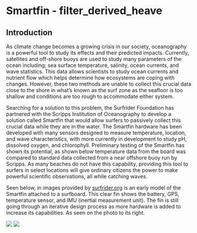 
# Smartfin - filter_derived_heave

## Introduction

As climate change becomes a growing crisis in our society, oceanography is a powerful tool to study its effects and their predicted impacts. Currently, satellites and off-shore buoys are used to study many parameters of the ocean including; sea surface temperature, salinity, ocean currents, and wave statistics. This data allows scientists to study ocean currents and nutrient flow which helps determine how ecosystems are coping with changes. However, these two methods are unable to collect this crucial data close to the shore in what’s known as the surf zone as the seafloor is too shallow and conditions are too rough to accommodate either system.

Searching for a solution to this problem, the Surfrider Foundation has partnered with the Scripps Institution of Oceanography to develop a solution called Smartfin that would allow surfers to passively collect this crucial data while they are in the water. The Smartfin hardware has been developed with many sensors designed to measure temperature, location, and wave characteristics, with more currently in development to study pH, dissolved oxygen, and chlorophyll. Preliminary testing of the Smartfin has shown its potential, as shown below temperature data from the board was compared to standard data collected from a near offshore buoy run by Scripps. As many beaches do not have this capability, providing this tool to surfers in select locations will give ordinary citizens the power to make powerful scientific observations, all while catching waves.

Seen below, in images provided by [surfrider.org](https://www.surfrider.org) is an early model of the Smartfin attached to a surfboard. This clear fin shows the battery, GPS, temperature sensor, and IMU (inertial measurement unit). The fin is still going through an iterative design process as more hardware is added to increase its capabilities. As seen on the photo to its right.

![](/assets/images/SF_seeThrough_fullres-1074x747.jpg) ![](/assets/images/SF_handFin_fullres.jpg)

##
